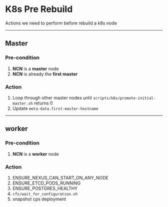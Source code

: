 # K8s Pre Rebuild

Actions we need to perform before rebuild a k8s node

---

## Master

### Pre-condition

1. **NCN** is a **master** node
1. **NCN** is already the **first master**

### Action

1. Loop through other master nodes until `scripts/k8s/promote-initial-master.sh` returns 0
2. Update `meta-data.first-master-hostname`

---

## worker

### Pre-condition

1. **NCN** is a **worker** node

### Action

1. ENSURE_NEXUS_CAN_START_ON_ANY_NODE
1. ENSURE_ETCD_PODS_RUNNING
1. ENSURE_POSTGRES_HEALTHY
1. `cfs/wait_for_configuration.sh`
1. snapshot cps deployment
